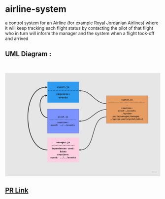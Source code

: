 # airline-system

a control system for an Airline (for example Royal Jordanian Airlines) where it will keep tracking each flight status by contacting the pilot of that flight who in turn will inform the manager and the system when a flight took-off and arrived

## UML Diagram :

<br>

![](./UML.jpg)


## [PR Link](https://github.com/EsraaBanat/airline-system/pull/1)
